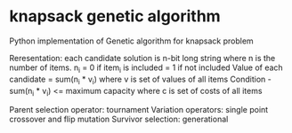 # knapsack genetic algorithm

 Python implementation of Genetic algorithm for knapsack problem

 Reresentation: each candidate solution is n-bit long string where n is the number of items. 
               n<sub>i</sub> = 0 if item<sub>i</sub> is included
                             = 1 if not included
               Value of each candidate = sum(n<sub>i</sub> * v<sub>i</sub>) where v is set of values of all items
               Condition - sum(n<sub>i</sub> * v<sub>i</sub>) <= maximum capacity where c is set of costs of all items
               
 Parent selection operator: tournament
 Variation operators: single point crossover and flip mutation
 Survivor selection: generational
